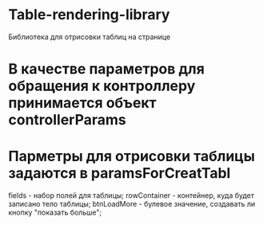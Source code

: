 # Table-rendering-library
Библиотека для отрисовки таблиц на странице
# В качестве параметров для обращения к контроллеру принимается объект controllerParams

# Парметры для отрисовки таблицы задаются в paramsForCreatTabl
fields - набор полей для таблицы;
rowContainer - контейнер, куда будет записано тело таблицы;
btnLoadMore - булевое значение, создавать ли кнопку "показать больше";
